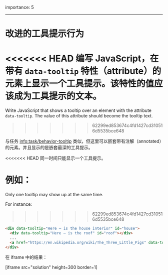 importance: 5

---

# 改进的工具提示行为

<<<<<<< HEAD
编写 JavaScript，在带有 `data-tooltip` 特性（attribute）的元素上显示一个工具提示。该特性的值应该成为工具提示的文本。
=======
Write JavaScript that shows a tooltip over an element with the attribute `data-tooltip`. The value of this attribute should become the tooltip text.
>>>>>>> 62299ed853674c4fd1427cd310516d5535bce648

与任务 <info:task/behavior-tooltip> 类似，但这里可以嵌套带有注解（annotated）的元素。并且显示的是嵌套最深的工具提示。

<<<<<<< HEAD
同一时间只能显示一个工具提示。

例如：
=======
Only one tooltip may show up at the same time.

For instance:
>>>>>>> 62299ed853674c4fd1427cd310516d5535bce648

```html
<div data-tooltip="Here – is the house interior" id="house">
  <div data-tooltip="Here – is the roof" id="roof"></div>
  ...
  <a href="https://en.wikipedia.org/wiki/The_Three_Little_Pigs" data-tooltip="Read on…">Hover over me</a>
</div>
```

在 iframe 中的结果：

[iframe src="solution" height=300 border=1]
